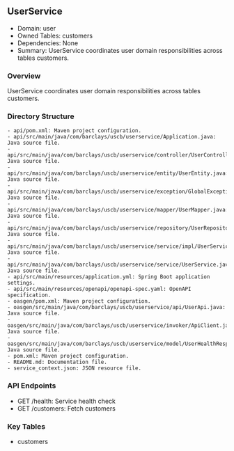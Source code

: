 ## UserService

- Domain: user
- Owned Tables: customers
- Dependencies: None
- Summary: UserService coordinates user domain responsibilities across tables customers.

### Overview
UserService coordinates user domain responsibilities across tables customers.

### Directory Structure
```
- api/pom.xml: Maven project configuration.
- api/src/main/java/com/barclays/uscb/userservice/Application.java: Java source file.
- api/src/main/java/com/barclays/uscb/userservice/controller/UserController.java: Java source file.
- api/src/main/java/com/barclays/uscb/userservice/entity/UserEntity.java: Java source file.
- api/src/main/java/com/barclays/uscb/userservice/exception/GlobalExceptionHandler.java: Java source file.
- api/src/main/java/com/barclays/uscb/userservice/mapper/UserMapper.java: Java source file.
- api/src/main/java/com/barclays/uscb/userservice/repository/UserRepository.java: Java source file.
- api/src/main/java/com/barclays/uscb/userservice/service/impl/UserServiceImpl.java: Java source file.
- api/src/main/java/com/barclays/uscb/userservice/service/UserService.java: Java source file.
- api/src/main/resources/application.yml: Spring Boot application settings.
- api/src/main/resources/openapi/openapi-spec.yaml: OpenAPI specification.
- oasgen/pom.xml: Maven project configuration.
- oasgen/src/main/java/com/barclays/uscb/userservice/api/UserApi.java: Java source file.
- oasgen/src/main/java/com/barclays/uscb/userservice/invoker/ApiClient.java: Java source file.
- oasgen/src/main/java/com/barclays/uscb/userservice/model/UserHealthResponse.java: Java source file.
- pom.xml: Maven project configuration.
- README.md: Documentation file.
- service_context.json: JSON resource file.
```

### API Endpoints
- GET /health: Service health check
- GET /customers: Fetch customers

### Key Tables
- customers
